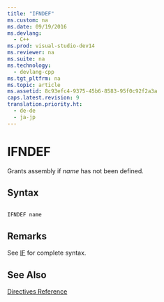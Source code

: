 ```yaml
---
title: "IFNDEF"
ms.custom: na
ms.date: 09/19/2016
ms.devlang: 
  - C++
ms.prod: visual-studio-dev14
ms.reviewer: na
ms.suite: na
ms.technology: 
  - devlang-cpp
ms.tgt_pltfrm: na
ms.topic: article
ms.assetid: 8c93efc4-9375-45b6-8583-95f0c92f2a3a
caps.latest.revision: 9
translation.priority.ht: 
  - de-de
  - ja-jp
---
```

# IFNDEF
Grants assembly if *name* has not been defined.  
  
## Syntax  
  
```  
  
IFNDEF name  
```  
  
## Remarks  
 See [IF](../vs140/IF--MASM-.md) for complete syntax.  
  
## See Also  
 [Directives Reference](../vs140/Directives-Reference.md)
